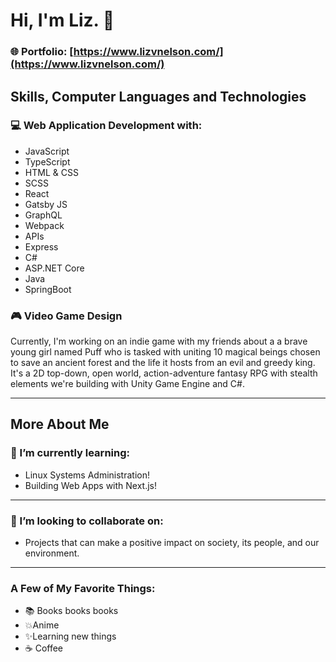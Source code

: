 # Hi, I'm Liz. 👋

### 🌐 Portfolio: [https://www.lizvnelson.com/](https://www.lizvnelson.com/)

## Skills, Computer Languages and Technologies
### 💻 Web Application Development with:
- JavaScript
- TypeScript
- HTML & CSS
- SCSS
- React
- Gatsby JS
- GraphQL
- Webpack
- APIs
- Express
- C#
- ASP.NET Core
- Java
- SpringBoot

### 🎮 Video Game Design
Currently, I'm working on an indie game with my friends about a a brave young girl named 
Puff who is tasked with uniting 10 magical beings chosen to save an ancient forest and the life it hosts from an evil and greedy king.
It's a 2D top-down, open world, action-adventure fantasy RPG with stealth elements we're building with Unity Game Engine and C#.

---

## More About Me

### 🌱 I’m currently learning:
- Linux Systems Administration!
- Building Web Apps with Next.js!

---

### 💞️ I’m looking to collaborate on:
- Projects that can make a positive impact on society, its people, and our environment.

---
### A Few of My Favorite Things:
- 📚 Books books books
- 💥Anime 
- ✨Learning new things 
- ☕ Coffee 
